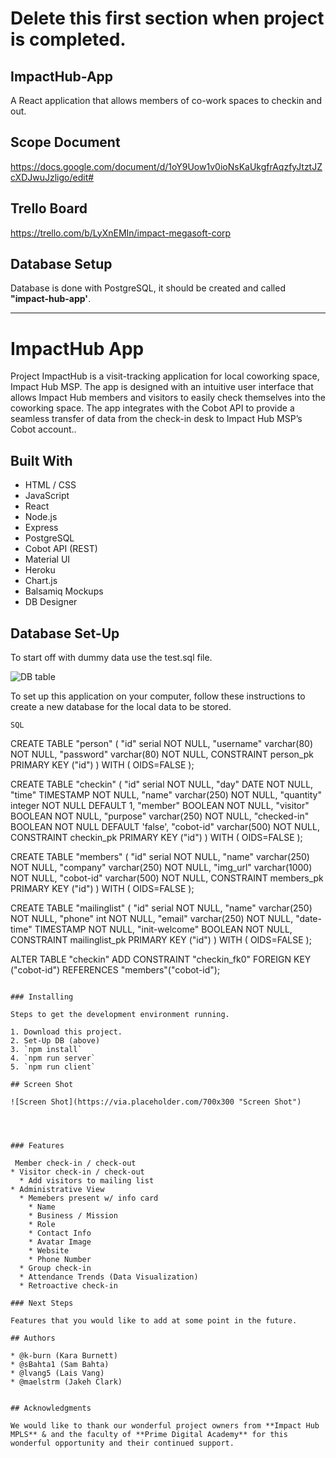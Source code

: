 # Delete this first section when project is completed.

## ImpactHub-App
A React application that allows members of co-work spaces to checkin and out.

## Scope Document
https://docs.google.com/document/d/1oY9Uow1v0ioNsKaUkgfrAqzfyJtztJZcXDJwuJzligo/edit#

## Trello Board
https://trello.com/b/LyXnEMIn/impact-megasoft-corp

## Database Setup
Database is done with PostgreSQL, it should be created and called **"impact-hub-app'**.

---

# ImpactHub App

Project ImpactHub is a visit-tracking application for local coworking space, Impact Hub MSP. The app is designed with an intuitive user interface that allows Impact Hub members and visitors to easily check themselves into the coworking space.  The app integrates with the Cobot API to provide a seamless transfer of data from the check-in desk to Impact Hub MSP’s Cobot account..

## Built With

* HTML / CSS
* JavaScript
* React
* Node.js
* Express
* PostgreSQL
* Cobot API (REST)
* Material UI
* Heroku
* Chart.js
* Balsamiq Mockups
* DB Designer

## Database Set-Up

To start off with dummy data use the test.sql file.

![DB table](https://imgur.com/a/q2sbCX5 "DB table")

 

To set up this application on your computer, follow these instructions to create a new database for the local data to be stored.

```
SQL
```
CREATE TABLE "person" (
	"id" serial NOT NULL,
	"username" varchar(80) NOT NULL,
	"password" varchar(80) NOT NULL,
	CONSTRAINT person_pk PRIMARY KEY ("id")
) WITH (
  OIDS=FALSE
);


CREATE TABLE "checkin" (
	"id" serial NOT NULL,
	"day" DATE NOT NULL,
	"time" TIMESTAMP NOT NULL,
	"name" varchar(250) NOT NULL,
	"quantity" integer NOT NULL DEFAULT 1,
	"member" BOOLEAN NOT NULL,
	"visitor" BOOLEAN NOT NULL,
	"purpose" varchar(250) NOT NULL,
	"checked-in" BOOLEAN NOT NULL DEFAULT 'false',
	"cobot-id" varchar(500) NOT NULL,
	CONSTRAINT checkin_pk PRIMARY KEY ("id")
) WITH (
  OIDS=FALSE
);



CREATE TABLE "members" (
	"id" serial NOT NULL,
	"name" varchar(250) NOT NULL,
	"company" varchar(250) NOT NULL,
	"img_url" varchar(1000) NOT NULL,
	"cobot-id" varchar(500) NOT NULL,
	CONSTRAINT members_pk PRIMARY KEY ("id")
) WITH (
  OIDS=FALSE
);



CREATE TABLE "mailinglist" (
	"id" serial NOT NULL,
	"name" varchar(250) NOT NULL,
	"phone" int NOT NULL,
	"email" varchar(250) NOT NULL,
	"date-time" TIMESTAMP NOT NULL,
	"init-welcome" BOOLEAN NOT NULL,
	CONSTRAINT mailinglist_pk PRIMARY KEY ("id")
) WITH (
  OIDS=FALSE
);




ALTER TABLE "checkin" ADD CONSTRAINT "checkin_fk0" FOREIGN KEY ("cobot-id") REFERENCES "members"("cobot-id");

```

### Installing

Steps to get the development environment running.

1. Download this project.
2. Set-Up DB (above)
3. `npm install`
4. `npm run server`
5. `npm run client`

## Screen Shot

![Screen Shot](https://via.placeholder.com/700x300 "Screen Shot")




### Features

 Member check-in / check-out
* Visitor check-in / check-out
  * Add visitors to mailing list
* Administrative View
  * Memebers present w/ info card
    * Name
    * Business / Mission
    * Role
    * Contact Info
    * Avatar Image
    * Website
    * Phone Number
  * Group check-in
  * Attendance Trends (Data Visualization)
  * Retroactive check-in

### Next Steps

Features that you would like to add at some point in the future.

## Authors

* @k-burn (Kara Burnett)
* @sBahta1 (Sam Bahta)
* @lvang5 (Lais Vang)
* @maelstrm (Jakeh Clark)


## Acknowledgments

We would like to thank our wonderful project owners from **Impact Hub MPLS** & and the faculty of **Prime Digital Academy** for this wonderful opportunity and their continued support.
